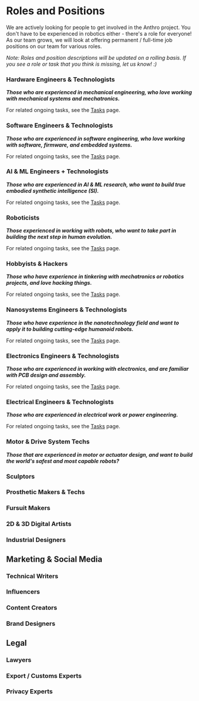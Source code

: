 # Roles and Positions

We are actively looking for people to get involved in the Anthro project. You don't have to be experienced in robotics either - there's a role for everyone! As our team grows, we will look at offering permanent / full-time job positions on our team for various roles.

*Note: Roles and position descriptions will be updated on a rolling basis. If you see a role or task that you think is missing, let us know! :)*

### Hardware Engineers & Technologists

***Those who are experienced in mechanical engineering, who love working with mechanical systems and mechatronics.***

For related ongoing tasks, see the [Tasks](tasks.md) page.

### Software Engineers & Technologists

***Those who are experienced in software engineering, who love working with software, firmware, and embedded systems.***

For related ongoing tasks, see the [Tasks](tasks.md) page.

### AI & ML Engineers + Technologists

***Those who are experienced in AI & ML research, who want to build true embodied synthetic intelligence (SI).***

For related ongoing tasks, see the [Tasks](tasks.md) page.

### Roboticists

***Those experienced in working with robots, who want to take part in building the next step in human evolution.***

For related ongoing tasks, see the [Tasks](tasks.md) page.

### Hobbyists & Hackers

***Those who have experience in tinkering with mechatronics or robotics projects, and love hacking things.***

For related ongoing tasks, see the [Tasks](tasks.md) page.

### Nanosystems Engineers & Technologists 

***Those who have experience in the nanotechnology field and want to apply it to building cutting-edge humanoid robots.***

For related ongoing tasks, see the [Tasks](tasks.md) page.

### Electronics Engineers & Technologists

***Those who are experienced in working with electronics, and are familiar with PCB design and assembly.***

For related ongoing tasks, see the [Tasks](tasks.md) page.

### Electrical Engineers & Technologists

***Those who are experienced in electrical work or power engineering.***

For related ongoing tasks, see the [Tasks](tasks.md) page.

### Motor & Drive System Techs

***Those that are experienced in motor or actuator design, and want to build the world's safest and most capable robots?***

### Sculptors 

### Prosthetic Makers & Techs

### Fursuit Makers

### 2D & 3D Digital Artists

### Industrial Designers

## Marketing & Social Media

### Technical Writers

### Influencers

### Content Creators

### Brand Designers

## Legal 

### Lawyers

### Export / Customs Experts

### Privacy Experts
